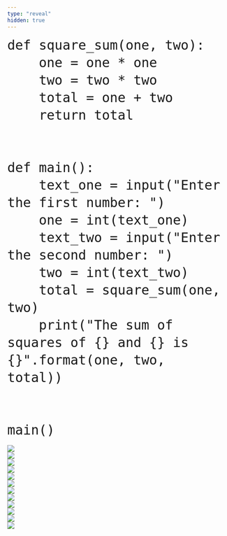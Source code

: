 ```yaml
---
type: "reveal"
hidden: true
---
```

<section>
    <pre><code style="font-size: 30px; line-height: 40px" class="language-python stretch">def square_sum(one, two):
    one = one * one
    two = two * two
    total = one + two
    return total<br><br>
def main():
    text_one = input("Enter the first number: ")
    one = int(text_one)
    text_two = input("Enter the second number: ")
    two = int(text_two)
    total = square_sum(one, two)
    print("The sum of squares of {} and {} is {}".format(one, two, total))<br><br>
main()
</code></pre>
</section>
<section>
	<img class="stretch plain" src="/images/06/tutor4_1.png">
</section>
<section>
	<img class="stretch plain" src="/images/06/tutor4_3.png">
</section>
<section>
	<img class="stretch plain" src="/images/06/tutor4_5.png">
</section>
<section>
	<img class="stretch plain" src="/images/06/tutor4_6.png">
</section>
<section>
	<img class="stretch plain" src="/images/06/tutor4_7.png">
</section>
<section>
	<img class="stretch plain" src="/images/06/tutor4_9.png">
</section>
<section>
	<img class="stretch plain" src="/images/06/tutor4_10.png">
</section>
<section>
	<img class="stretch plain" src="/images/06/tutor4_14.png">
</section>
<section>
	<img class="stretch plain" src="/images/06/tutor4_15.png">
</section>
<section>
	<img class="stretch plain" src="/images/06/tutor4_16.png">
</section>
<section>
	<img class="stretch plain" src="/images/06/tutor4_17.png">
</section>
<section>
	<img class="stretch plain" src="/images/06/tutor4.gif">
</section>

